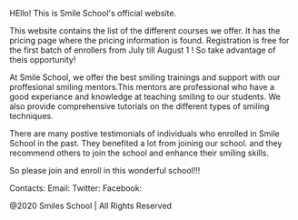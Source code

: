 HEllo!
This is Smile School's official website.

This website contains the list of the different courses we offer. It has the pricing page where the pricing information is found.
Registration is free for the first batch of enrollers from July till August 1 ! So take advantage of theis opportunity!

At Smile School, we offer the best smiling trainings and support with our proffesional smiling mentors.This mentors are professional who have a good experiance and knowledge at teaching smiling to our students. We also provide comprehensive tutorials on the different types of smiling techniques.

There are many postive testimonials of individuals who enrolled in Smile School in the past. They benefited a lot from joining our school. and they recommend others to join the school and enhance their smiling skills.

So please join and enroll in this wonderful school!!!




Contacts:
Email:
Twitter:
Facebook:




 
 @2020 Smiles School | All Rights Reserved